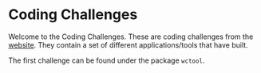# Coding Challenges

Welcome to the Coding Challenges. These are coding challenges from
the [website](https://codingchallenges.fyi/challenges/intro). They contain a set of different applications/tools that
have built.

The first challenge can be found under the package `wctool`.